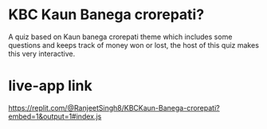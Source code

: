 # KBC Kaun Banega crorepati?
A quiz based on Kaun banega crorepati theme which includes some questions and keeps track of money won or lost, the host of this quiz makes this very interactive.

# live-app link
https://replit.com/@RanjeetSingh8/KBCKaun-Banega-crorepati?embed=1&output=1#index.js
